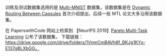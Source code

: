 训练及测试数据集选用的是 [Multi-MNIST](https://paperswithcode.com/dataset/multimnist)
数据集，该数据集是在 [Dynamic Routing Between Capsules](https://paperswithcode.com/paper/dynamic-routing-between-capsules)
首次介绍提出，后续一些 MTL 论文大多沿用该数据集。

在 PaperswithCode 网站上检索到 【NeurlPS 2019】[Pareto Multi-Task Learning](https://arxiv.org/pdf/1912.12854v1.pdf) 公布了该数据集，
下载链接： https://drive.google.com/drive/folders/1VnmCmBAVh8f_BKJg1KYx-E137gBLXbGG。
